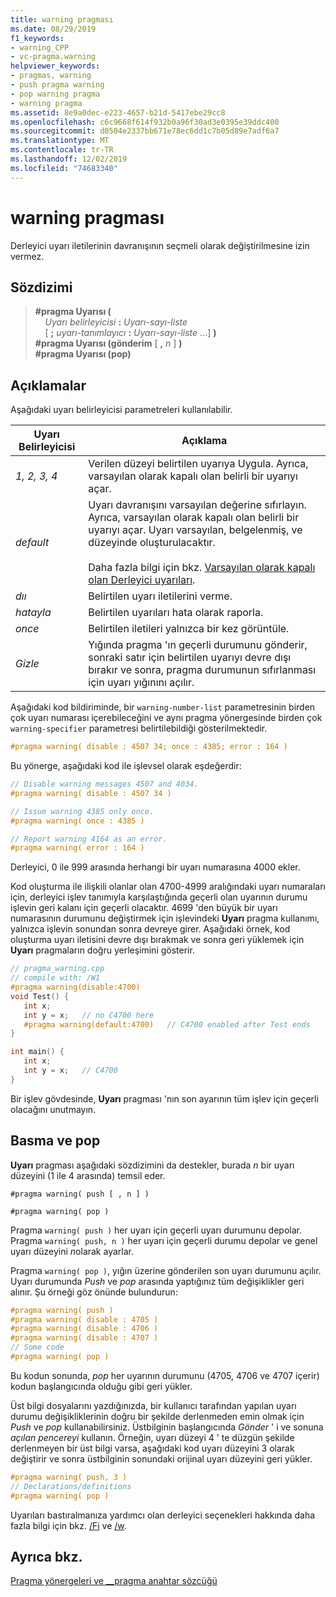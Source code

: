 ```yaml
---
title: warning pragması
ms.date: 08/29/2019
f1_keywords:
- warning_CPP
- vc-pragma.warning
helpviewer_keywords:
- pragmas, warning
- push pragma warning
- pop warning pragma
- warning pragma
ms.assetid: 8e9a0dec-e223-4657-b21d-5417ebe29cc8
ms.openlocfilehash: c6c9668f614f932b0a96f30ad3e0395e39ddc400
ms.sourcegitcommit: d0504e2337bb671e78ec6dd1c7b05d89e7adf6a7
ms.translationtype: MT
ms.contentlocale: tr-TR
ms.lasthandoff: 12/02/2019
ms.locfileid: "74683340"
---
```

# <a name="warning-pragma"></a>warning pragması

Derleyici uyarı iletilerinin davranışının seçmeli olarak değiştirilmesine izin vermez.

## <a name="syntax"></a>Sözdizimi

> **#pragma Uyarısı (** \
> &nbsp;&nbsp;&nbsp;&nbsp;*Uyarı belirleyicisi* **:** *Uyarı-sayı-liste*\
> &nbsp;&nbsp;&nbsp;&nbsp;[ **;** *uyarı-tanımlayıcı* **:** *Uyarı-sayı-liste* ...] **)** \
> **#pragma Uyarısı (gönderim** [ **,** *n* ] **)** \
> **#pragma Uyarısı (pop)**

## <a name="remarks"></a>Açıklamalar

Aşağıdaki uyarı belirleyicisi parametreleri kullanılabilir.

|Uyarı Belirleyicisi|Açıklama|
|------------------------|-------------|
|*1, 2, 3, 4*|Verilen düzeyi belirtilen uyarıya Uygula. Ayrıca, varsayılan olarak kapalı olan belirli bir uyarıyı açar.|
|*default*|Uyarı davranışını varsayılan değerine sıfırlayın. Ayrıca, varsayılan olarak kapalı olan belirli bir uyarıyı açar. Uyarı varsayılan, belgelenmiş, ve düzeyinde oluşturulacaktır.<br /><br /> Daha fazla bilgi için bkz. [Varsayılan olarak kapalı olan Derleyici uyarıları](../preprocessor/compiler-warnings-that-are-off-by-default.md).|
|*dıı*|Belirtilen uyarı iletilerini verme.|
|*hatayla*|Belirtilen uyarıları hata olarak raporla.|
|*once*|Belirtilen iletileri yalnızca bir kez görüntüle.|
|*Gizle*|Yığında pragma 'ın geçerli durumunu gönderir, sonraki satır için belirtilen uyarıyı devre dışı bırakır ve sonra, pragma durumunun sıfırlanması için uyarı yığınını açılır.|

Aşağıdaki kod bildiriminde, bir `warning-number-list` parametresinin birden çok uyarı numarası içerebileceğini ve aynı pragma yönergesinde birden çok `warning-specifier` parametresi belirtilebildiği gösterilmektedir.

```cpp
#pragma warning( disable : 4507 34; once : 4385; error : 164 )
```

Bu yönerge, aşağıdaki kod ile işlevsel olarak eşdeğerdir:

```cpp
// Disable warning messages 4507 and 4034.
#pragma warning( disable : 4507 34 )

// Issue warning 4385 only once.
#pragma warning( once : 4385 )

// Report warning 4164 as an error.
#pragma warning( error : 164 )
```

Derleyici, 0 ile 999 arasında herhangi bir uyarı numarasına 4000 ekler.

Kod oluşturma ile ilişkili olanlar olan 4700-4999 aralığındaki uyarı numaraları için, derleyici işlev tanımıyla karşılaştığında geçerli olan uyarının durumu işlevin geri kalanı için geçerli olacaktır. 4699 'den büyük bir uyarı numarasının durumunu değiştirmek için işlevindeki **Uyarı** pragma kullanımı, yalnızca işlevin sonundan sonra devreye girer. Aşağıdaki örnek, kod oluşturma uyarı iletisini devre dışı bırakmak ve sonra geri yüklemek için **Uyarı** pragmaların doğru yerleşimini gösterir.

```cpp
// pragma_warning.cpp
// compile with: /W1
#pragma warning(disable:4700)
void Test() {
   int x;
   int y = x;   // no C4700 here
   #pragma warning(default:4700)   // C4700 enabled after Test ends
}

int main() {
   int x;
   int y = x;   // C4700
}
```

Bir işlev gövdesinde, **Uyarı** pragması 'nın son ayarının tüm işlev için geçerli olacağını unutmayın.

## <a name="push-and-pop"></a>Basma ve pop

**Uyarı** pragması aşağıdaki sözdizimini da destekler, burada *n* bir uyarı düzeyini (1 ile 4 arasında) temsil eder.

`#pragma warning( push [ , n ] )`

`#pragma warning( pop )`

Pragma `warning( push )` her uyarı için geçerli uyarı durumunu depolar. Pragma `warning( push, n )` her uyarı için geçerli durumu depolar ve genel uyarı düzeyini *n*olarak ayarlar.

Pragma `warning( pop )`, yığın üzerine gönderilen son uyarı durumunu açılır. Uyarı durumunda *Push* ve *pop* arasında yaptığınız tüm değişiklikler geri alınır. Şu örneği göz önünde bulundurun:

```cpp
#pragma warning( push )
#pragma warning( disable : 4705 )
#pragma warning( disable : 4706 )
#pragma warning( disable : 4707 )
// Some code
#pragma warning( pop )
```

Bu kodun sonunda, *pop* her uyarının durumunu (4705, 4706 ve 4707 içerir) kodun başlangıcında olduğu gibi geri yükler.

Üst bilgi dosyalarını yazdığınızda, bir kullanıcı tarafından yapılan uyarı durumu değişikliklerinin doğru bir şekilde derlenmeden emin olmak için *Push* ve *pop* kullanabilirsiniz. Üstbilginin başlangıcında *Gönder* ' i ve sonuna *açılan pencereyi* kullanın. Örneğin, uyarı düzeyi 4 ' te düzgün şekilde derlenmeyen bir üst bilgi varsa, aşağıdaki kod uyarı düzeyini 3 olarak değiştirir ve sonra üstbilginin sonundaki orijinal uyarı düzeyini geri yükler.

```cpp
#pragma warning( push, 3 )
// Declarations/definitions
#pragma warning( pop )
```

Uyarıları bastıralmanıza yardımcı olan derleyici seçenekleri hakkında daha fazla bilgi için bkz. [/Fi](../build/reference/fi-name-forced-include-file.md) ve [/w](../build/reference/compiler-option-warning-level.md).

## <a name="see-also"></a>Ayrıca bkz.

[Pragma yönergeleri ve __pragma anahtar sözcüğü](../preprocessor/pragma-directives-and-the-pragma-keyword.md)

